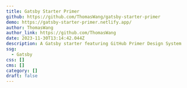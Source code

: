 ```yaml
---
title: Gatsby Starter Primer
github: https://github.com/ThomasWang/gatsby-starter-primer
demo: https://gatsby-starter-primer.netlify.app/
author: ThomasWang
author_link: https://github.com/ThomasWang
date: 2023-11-30T13:14:42.044Z
description: A Gatsby starter featuring GitHub Primer Design System
ssg:
  - Gatsby
css: []
cms: []
category: []
draft: false
---
```

